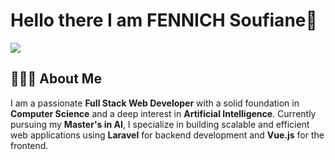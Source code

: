 # Hello there I am FENNICH Soufiane👋

![](https://github.com/halfrost/halfrost/blob/master/icons/header_.png)

## 👨🏻‍💻 About Me

I am a passionate **Full Stack Web Developer** with a solid foundation in **Computer Science** and a deep interest in **Artificial Intelligence**. Currently pursuing my **Master's in AI**, I specialize in building scalable and efficient web applications using **Laravel** for backend development and **Vue.js** for the frontend.
